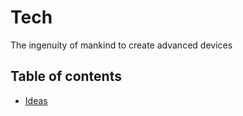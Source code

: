 # Tech

The ingenuity of mankind to create advanced devices

## Table of contents

- [Ideas](/planning/tech/ideas.md)
